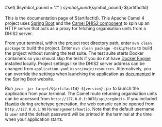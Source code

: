 #set( $symbol_pound = '#' )
${symbol_pound}${symbol_pound} ${artifactId}

This is the documentation page of ${artifactId}. This Apache Camel 4 project uses [Spring Boot](https://spring.io/projects/spring-boot) and the [Camel DHIS2 component](https://camel.apache.org/components/4.4.x/dhis2-component.html) to spin up an HTTP server that acts as a proxy for fetching organisation units from a DHIS2 server.

From your terminal, within the project root directory path, enter `mvn clean package` to build the project. Enter `mvn clean package -DskipTests` to build the project without running the test suite. The test suite starts Docker containers so you should skip the tests if you do not have [Docker Engine](https://docs.docker.com/engine/) installed locally. Project settings like the DHIS2 server address can be changed from `application.yaml` in `src/main/resources`. Alternatively, you can override the settings when launching the application as [documented](https://docs.spring.io/spring-boot/reference/features/external-config.html#features.external-config.files) in the Spring Boot website.

Run `java -jar target/${artifactId}-${version}.jar` to launch the application from your terminal. The Camel route returning organisation units can be accessed from `http://127.0.0.1:9070/api/orgUnits`. If you included [Hawtio](https://hawt.io/) during archetype generation, the web console can be opened from `http://127.0.0.1:9070/management/hawtio`. Note that the default username is `user` and the default password will be printed in the terminal at the time when your application starts.
